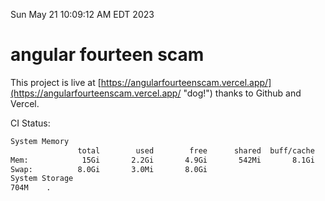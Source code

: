Sun May 21 10:09:12 AM EDT 2023

# angular fourteen scam


This project is live at [https://angularfourteenscam.vercel.app/](https://angularfourteenscam.vercel.app/ "dog!") thanks to Github and Vercel.

CI Status: 

```bash
System Memory
               total        used        free      shared  buff/cache   available
Mem:            15Gi       2.2Gi       4.9Gi       542Mi       8.1Gi        12Gi
Swap:          8.0Gi       3.0Mi       8.0Gi
System Storage
704M	.
